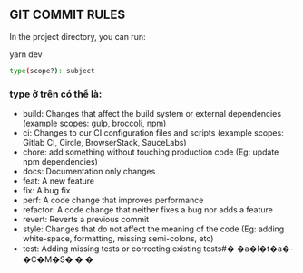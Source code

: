 ## GIT COMMIT RULES

In the project directory, you can run:

yarn dev

```bash
type(scope?): subject
```

### type ở trên có thể là:
+ build: Changes that affect the build system or external dependencies (example scopes: gulp, broccoli, npm)
+ ci: Changes to our CI configuration files and scripts (example scopes: Gitlab CI, Circle, BrowserStack, SauceLabs)
+ chore: add something without touching production code (Eg: update npm dependencies)
+ docs: Documentation only changes
+ feat: A new feature
+ fix: A bug fix
+ perf: A code change that improves performance
+ refactor: A code change that neither fixes a bug nor adds a feature
+ revert: Reverts a previous commit
+ style: Changes that do not affect the meaning of the code (Eg: adding white-space, formatting, missing semi-colons, etc)
+ test: Adding missing tests or correcting existing tests#� �a�l�t�a�-�C�M�S�
�
�
